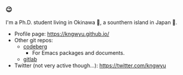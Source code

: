 ### :wink:

I'm a Ph.D. student living in Okinawa :ocean:, a sounthern island in Japan :hibiscus:.

- Profile page: https://kngwyu.github.io/
- Other git repos:
  - [codeberg](https://codeberg.org/kngwyu)
    - For Emacs packages and documents.
  - [gitlab](https://gitlab.com/kngwyu)
- Twitter (not very active though...): https://twitter.com/kngwyu
